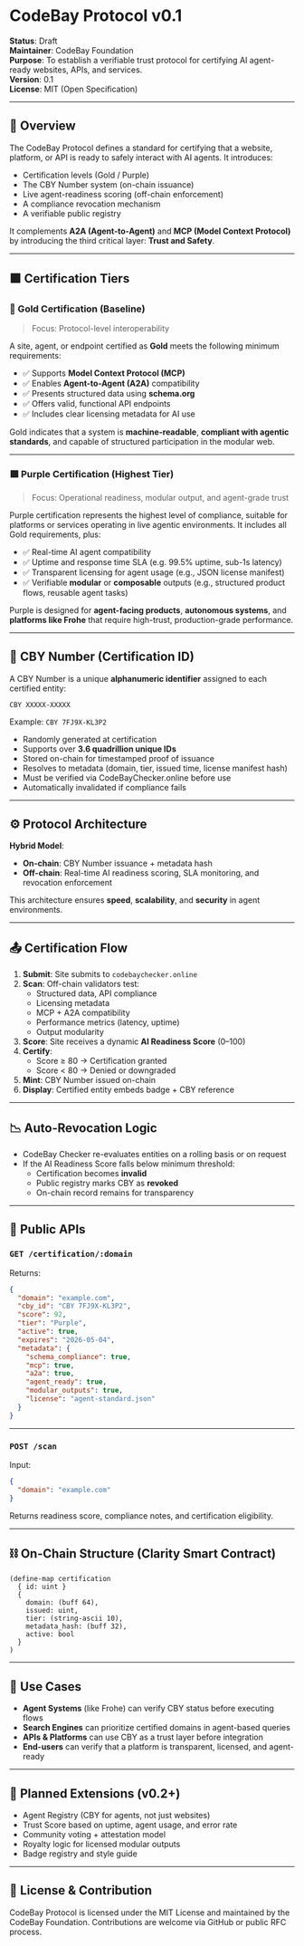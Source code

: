 
# CodeBay Protocol v0.1

**Status**: Draft  
**Maintainer**: CodeBay Foundation  
**Purpose**: To establish a verifiable trust protocol for certifying AI agent-ready websites, APIs, and services.  
**Version**: 0.1  
**License**: MIT (Open Specification)

---

## 🧭 Overview

The CodeBay Protocol defines a standard for certifying that a website, platform, or API is ready to safely interact with AI agents. It introduces:

- Certification levels (Gold / Purple)
- The CBY Number system (on-chain issuance)
- Live agent-readiness scoring (off-chain enforcement)
- A compliance revocation mechanism
- A verifiable public registry

It complements **A2A (Agent-to-Agent)** and **MCP (Model Context Protocol)** by introducing the third critical layer: **Trust and Safety**.

---

## 🟪 Certification Tiers

### 🥇 Gold Certification (Baseline)

> Focus: Protocol-level interoperability

A site, agent, or endpoint certified as **Gold** meets the following minimum requirements:

- ✅ Supports **Model Context Protocol (MCP)**  
- ✅ Enables **Agent-to-Agent (A2A)** compatibility  
- ✅ Presents structured data using **schema.org**  
- ✅ Offers valid, functional API endpoints  
- ✅ Includes clear licensing metadata for AI use

Gold indicates that a system is **machine-readable**, **compliant with agentic standards**, and capable of structured participation in the modular web.

---

### 🟪 Purple Certification (Highest Tier)

> Focus: Operational readiness, modular output, and agent-grade trust

Purple certification represents the highest level of compliance, suitable for platforms or services operating in live agentic environments. It includes all Gold requirements, plus:

- ✅ Real-time AI agent compatibility  
- ✅ Uptime and response time SLA (e.g. 99.5% uptime, sub-1s latency)  
- ✅ Transparent licensing for agent usage (e.g., JSON license manifest)  
- ✅ Verifiable **modular** or **composable** outputs (e.g., structured product flows, reusable agent tasks)

Purple is designed for **agent-facing products**, **autonomous systems**, and **platforms like Frohe** that require high-trust, production-grade performance.

---

## 🔐 CBY Number (Certification ID)

A CBY Number is a unique **alphanumeric identifier** assigned to each certified entity:

```
CBY XXXXX-XXXXX
```

Example: `CBY 7FJ9X-KL3P2`

- Randomly generated at certification  
- Supports over **3.6 quadrillion unique IDs**  
- Stored on-chain for timestamped proof of issuance  
- Resolves to metadata (domain, tier, issued time, license manifest hash)  
- Must be verified via CodeBayChecker.online before use  
- Automatically invalidated if compliance fails

---

## ⚙️ Protocol Architecture

**Hybrid Model**:  
- **On-chain**: CBY Number issuance + metadata hash  
- **Off-chain**: Real-time AI readiness scoring, SLA monitoring, and revocation enforcement

This architecture ensures **speed**, **scalability**, and **security** in agent environments.

---

## 📤 Certification Flow

1. **Submit**: Site submits to `codebaychecker.online`  
2. **Scan**: Off-chain validators test:
   - Structured data, API compliance
   - Licensing metadata
   - MCP + A2A compatibility
   - Performance metrics (latency, uptime)
   - Output modularity
3. **Score**: Site receives a dynamic **AI Readiness Score** (0–100)
4. **Certify**:
   - Score ≥ 80 → Certification granted
   - Score < 80 → Denied or downgraded
5. **Mint**: CBY Number issued on-chain
6. **Display**: Certified entity embeds badge + CBY reference

---

## 📉 Auto-Revocation Logic

- CodeBay Checker re-evaluates entities on a rolling basis or on request  
- If the AI Readiness Score falls below minimum threshold:
  - Certification becomes **invalid**
  - Public registry marks CBY as **revoked**
  - On-chain record remains for transparency

---

## 📮 Public APIs

### `GET /certification/:domain`

Returns:

```json
{
  "domain": "example.com",
  "cby_id": "CBY 7FJ9X-KL3P2",
  "score": 92,
  "tier": "Purple",
  "active": true,
  "expires": "2026-05-04",
  "metadata": {
    "schema_compliance": true,
    "mcp": true,
    "a2a": true,
    "agent_ready": true,
    "modular_outputs": true,
    "license": "agent-standard.json"
  }
}
```

---

### `POST /scan`

Input:

```json
{
  "domain": "example.com"
}
```

Returns readiness score, compliance notes, and certification eligibility.

---

## ⛓ On-Chain Structure (Clarity Smart Contract)

```clarity
(define-map certification
  { id: uint }
  {
    domain: (buff 64),
    issued: uint,
    tier: (string-ascii 10),
    metadata_hash: (buff 32),
    active: bool
  }
)
```

---

## 🧠 Use Cases

- **Agent Systems** (like Frohe) can verify CBY status before executing flows  
- **Search Engines** can prioritize certified domains in agent-based queries  
- **APIs & Platforms** can use CBY as a trust layer before integration  
- **End-users** can verify that a platform is transparent, licensed, and agent-ready

---

## 🚧 Planned Extensions (v0.2+)

- Agent Registry (CBY for agents, not just websites)  
- Trust Score based on uptime, agent usage, and error rate  
- Community voting + attestation model  
- Royalty logic for licensed modular outputs  
- Badge registry and style guide

---

## 📘 License & Contribution

CodeBay Protocol is licensed under the MIT License and maintained by the CodeBay Foundation. Contributions are welcome via GitHub or public RFC process.
